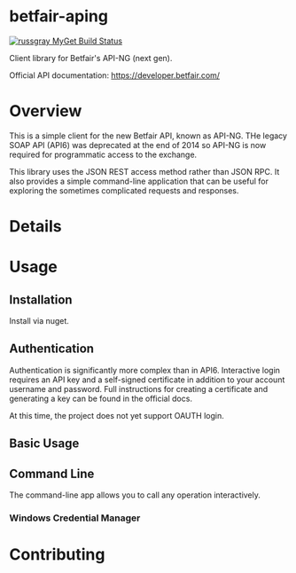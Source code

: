# betfair-aping

[![russgray MyGet Build Status](https://www.myget.org/BuildSource/Badge/russgray?identifier=c4a0a48e-9cc9-4a71-bb52-9a8565e5b675)](https://www.myget.org/)

Client library for Betfair's API-NG (next gen).

Official API documentation: https://developer.betfair.com/

# Overview
This is a simple client for the new Betfair API, known as API-NG. THe legacy SOAP API (API6) was deprecated at the end of 2014 so API-NG is now required for programmatic access to the exchange.

This library uses the JSON REST access method rather than JSON RPC. It also provides a simple command-line application that can be useful for exploring the sometimes complicated requests and responses.
# Details
# Usage
## Installation
Install via nuget.
## Authentication
Authentication is significantly more complex than in API6. Interactive login requires an API key and a self-signed certificate in addition to your account username and password. Full instructions for creating a certificate and generating a key can be found in the official docs.

At this time, the project does not yet support OAUTH login.
## Basic Usage
## Command Line
The command-line app allows you to call any operation interactively.
### Windows Credential Manager
# Contributing
